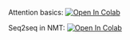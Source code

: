 Attention basics:
[![Open In Colab](https://colab.research.google.com/assets/colab-badge.svg)](https://colab.research.google.com/github/girafe-ai/ml-mipt/blob/advanced/week03_NMT_and_attention/week03_extra_Attention_basics.ipynb)

Seq2seq in NMT:
[![Open In Colab](https://colab.research.google.com/assets/colab-badge.svg)](https://colab.research.google.com/github/girafe-ai/ml-mipt/blob/advanced/week03_NMT_and_attention/week03_seq2seq_for_NMT.ipynb)
